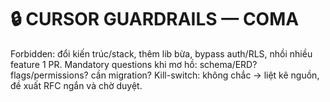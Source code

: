 # 🔒 CURSOR GUARDRAILS — COMA

Forbidden: đổi kiến trúc/stack, thêm lib bừa, bypass auth/RLS, nhồi nhiều feature 1 PR.
Mandatory questions khi mơ hồ: schema/ERD? flags/permissions? cần migration?
Kill-switch: không chắc -> liệt kê nguồn, đề xuất RFC ngắn và chờ duyệt.
